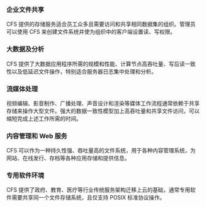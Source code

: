 ### 企业文件共享

CFS 提供的存储服务适合员工众多且需要访问和共享相同数据集的组织。管理员可以使用 CFS 来创建文件系统并使为组织中的客户端设置读、写权限。 

### 大数据及分析

CFS 提供了大数据应用程序所需的规模和性能、计算节点高吞吐量、写后读一致性以及低延迟文件操作，特别适合服务器日志集中处理和分析。 

### 流媒体处理

视频编辑、影音制作、广播处理、声音设计和渲染等媒体工作流程通常依赖于共享存储来操作大型文件。强大的数据一致性模型加上高吞吐量和共享文件访问，可以缩短完成上述工作所需的时间。

### 内容管理和 Web 服务

CFS 可以作为一种持久性强、吞吐量高的文件系统，用于各种内容管理系统，为网站、在线发行、存档等各种应用存储和提供信息。

### 专用软件环境

CFS 提供了政府、教育、医疗等行业传统服务架构迁移上云的基础，通常专用软件需要共享同一个文件存储系统，且仅支持 POSIX 标准协议操作。



